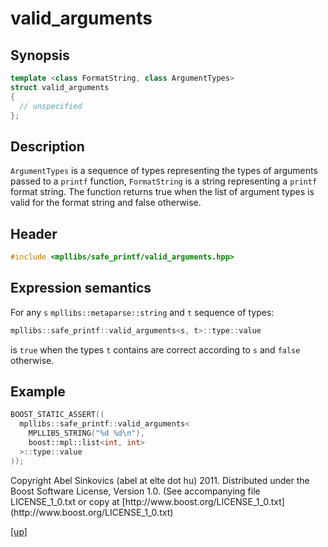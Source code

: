 # valid_arguments

## Synopsis

```cpp
template <class FormatString, class ArgumentTypes>
struct valid_arguments
{
  // unspecified
};
```

## Description

`ArgumentTypes` is a sequence of types representing the types of arguments
passed to a `printf` function, `FormatString` is a string representing a
`printf` format string. The function returns true when the list of argument
types is valid for the format string and false otherwise.

## Header

```cpp
#include <mpllibs/safe_printf/valid_arguments.hpp>
```

## Expression semantics

For any `s` `mpllibs::metaparse::string` and `t` sequence of types:

```cpp
mpllibs::safe_printf::valid_arguments<s, t>::type::value
```

is `true` when the types `t` contains are correct according to `s` and `false`
otherwise.

## Example

```cpp
BOOST_STATIC_ASSERT((
  mpllibs::safe_printf::valid_arguments<
    MPLLIBS_STRING("%d %d\n"),
    boost::mpl::list<int, int>
  >::type::value
));
```

<p class="copyright">
Copyright Abel Sinkovics (abel at elte dot hu) 2011.
Distributed under the Boost Software License, Version 1.0.
(See accompanying file LICENSE_1_0.txt or copy at
[http://www.boost.org/LICENSE_1_0.txt](http://www.boost.org/LICENSE_1_0.txt)
</p>

[[up]](index.html)





